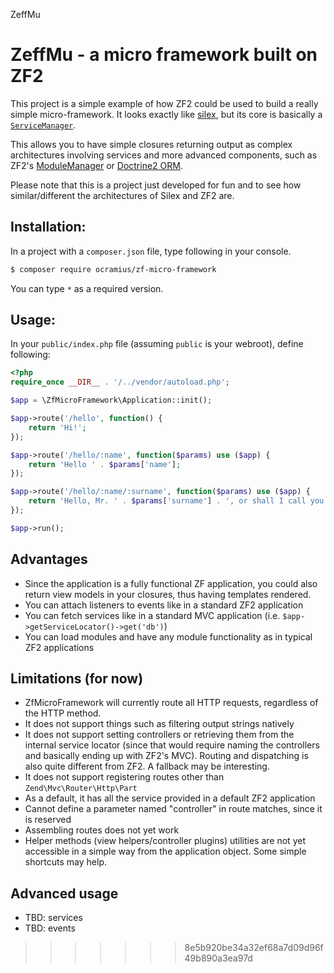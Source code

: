 ZeffMu

# ZeffMu - a micro framework built on ZF2

This project is a simple example of how ZF2 could be used to build a 
really simple micro-framework. It looks exactly like 
[silex](http://silex.sensiolabs.org/), but its core is basically a 
[`ServiceManager`](http://framework.zend.com/manual/2.0/en/modules/zend.service-manager.intro.html).

This allows you to have simple closures returning output as complex
architectures involving services and more advanced components, such as 
ZF2's [ModuleManager](http://framework.zend.com/manual/2.0/en/modules/zend.module-manager.intro.html) 
or [Doctrine2 ORM](http://docs.doctrine-project.org/projects/doctrine-orm/en/latest/index.html).

Please note that this is a project just developed for fun and to see
how similar/different the architectures of Silex and ZF2 are.

## Installation:

In a project with a `composer.json` file, type following in your console.

```sh
$ composer require ocramius/zf-micro-framework
```

You can type `*` as a required version.

## Usage:

In your `public/index.php` file (assuming `public` is your webroot), define 
following:

```php
<?php
require_once __DIR__ . '/../vendor/autoload.php';

$app = \ZfMicroFramework\Application::init();

$app->route('/hello', function() {
    return 'Hi!';
});

$app->route('/hello/:name', function($params) use ($app) {
    return 'Hello ' . $params['name'];
});

$app->route('/hello/:name/:surname', function($params) use ($app) {
    return 'Hello, Mr. ' . $params['surname'] . ', or shall I call you ' . $params['name'] . '?';
});

$app->run();
```

## Advantages
 * Since the application is a fully functional ZF application, you could also return view
   models in your closures, thus having templates rendered.
 * You can attach listeners to events like in a standard ZF2 application
 * You can fetch services like in a standard MVC application (i.e. `$app->getServiceLocator()->get('db')`)
 * You can load modules and have any module functionality as in typical ZF2 applications

## Limitations (for now)

 * ZfMicroFramework will currently route all HTTP requests, regardless of the HTTP method.
 * It does not support things such as filtering output strings natively
 * It does not support setting controllers or retrieving them from the internal service
   locator (since that would require naming the controllers and basically ending up with
   ZF2's MVC). Routing and dispatching is also quite different from ZF2. A fallback may be
   interesting.
 * It does not support registering routes other than `Zend\Mvc\Router\Http\Part`
 * As a default, it has all the service provided in a default ZF2 application
 * Cannot define a parameter named "controller" in route matches, since it is reserved
 * Assembling routes does not yet work
 * Helper methods (view helpers/controller plugins) utilities are not yet accessible in a
   simple way from the application object. Some simple shortcuts may help.

## Advanced usage

 * TBD: services
 * TBD: events
>>>>>>> 8e5b920be34a32ef68a7d09d96f49b890a3ea97d
